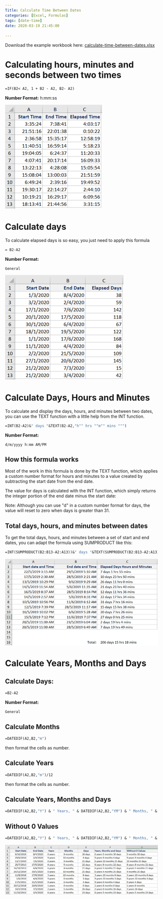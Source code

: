 ```yaml
---
Title: Calculate Time Between Dates
categories: [Excel, Formulas]
tags: [date-time]
date: 2020-03-19 21:45:00

---
```


Download the example workbook here: [calculate-time-between-dates.xlsx](/example-files/calculate-time-between-dates.xlsx)  

# Calculating hours, minutes and seconds between two times

```vb
=IF(B2< A2, 1 + B2 - A2, B2- A2)
```

**Number Format:** h:mm:ss

![calc-time-img1](/imgs/calculate-time-between-dates/calc-time-img1.png)

# Calculate days

To calculate elapsed days is so easy, you just need to apply this formula

```vb
= B2-A2
```

**Number Format:**

```
General
```

![calc-time-img2](/imgs/calculate-time-between-dates/calc-time-img2.png)

# Calculate Days, Hours and Minutes

To calculate and display the days, hours, and minutes between two dates, you can use the TEXT function with a little help from the INT function.

```vb
=INT(B2-A2)&" days "&TEXT(B2-A2,"h"" hrs ""m"" mins """)
```

**Number Format:**

```
d/m/yyyy h:mm AM/PM
```

## How this formula works
Most of the work in this formula is done by the TEXT function, which applies a custom number format for hours and minutes to a value created by subtracting the start date from the end date.

The value for days is calculated with the INT function, which simply returns the integer portion of the end date minus the start date:

Note: Although you can use "d" in a custom number format for days, the value will reset to zero when days is greater than 31.

## Total days, hours, and minutes between dates
To get the total days, hours, and minutes between a set of start and end dates, you can adapt the formula using SUMPRODUCT like this:

```vb
=INT(SUMPRODUCT(B2:B13-A2:A13))&" days "&TEXT(SUMPRODUCT(B2:B13-A2:A13),"h"" hrs ""m"" mins """)
```

![calc-time-img3](/imgs/calculate-time-between-dates/calc-time-img3.png)

# Calculate Years, Months and Days

## Calculate Days:

```vb
=B2-A2
```

**Number Format:**

```
General
```

## Calculate Months

```vb
=DATEDIF(A2,B2,"m")
```

then format the cells as number.

## Calculate Years

```vb
=DATEDIF(A2,B2,"m")/12
```

then format the cells as number.

## Calculate Years, Months and Days

```vb
=DATEDIF(A2,B2,"Y") & " Years, " & DATEDIF(A2,B2,"YM") & " Months, " & DATEDIF(A2,B2,"MD") & " Days"
```

## Without 0 Values

```vb
=DATEDIF(A2,B2,"Y") & " Years, " & DATEDIF(A2,B2,"YM") & " Months, " & DATEDIF(A2,B2,"MD") & " Days"
```

![calc-time-img4](/imgs/calculate-time-between-dates/calc-time-img4.png)

